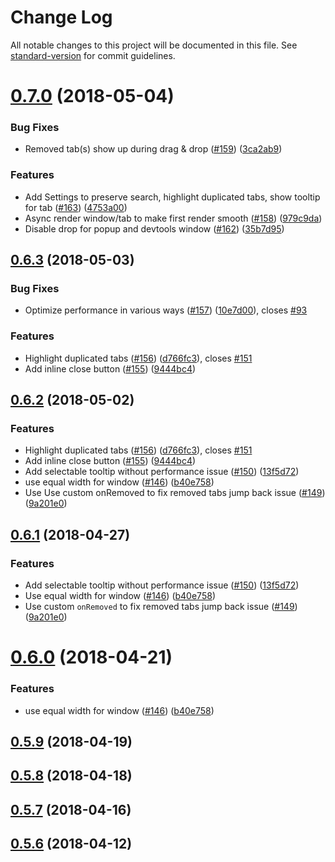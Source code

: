 # Change Log

All notable changes to this project will be documented in this file. See [standard-version](https://github.com/conventional-changelog/standard-version) for commit guidelines.

<a name="0.7.0"></a>

# [0.7.0](https://github.com/xcv58/Tab-Manager-v2/compare/v0.6.3...v0.7.0) (2018-05-04)

### Bug Fixes

* Removed tab(s) show up during drag & drop ([#159](https://github.com/xcv58/Tab-Manager-v2/issues/159)) ([3ca2ab9](https://github.com/xcv58/Tab-Manager-v2/commit/3ca2ab9))

### Features

* Add Settings to preserve search, highlight duplicated tabs, show tooltip for tab ([#163](https://github.com/xcv58/Tab-Manager-v2/issues/163)) ([4753a00](https://github.com/xcv58/Tab-Manager-v2/commit/4753a00))
* Async render window/tab to make first render smooth ([#158](https://github.com/xcv58/Tab-Manager-v2/issues/158)) ([979c9da](https://github.com/xcv58/Tab-Manager-v2/commit/979c9da))
* Disable drop for popup and devtools window ([#162](https://github.com/xcv58/Tab-Manager-v2/issues/162)) ([35b7d95](https://github.com/xcv58/Tab-Manager-v2/commit/35b7d95))

<a name="0.6.3"></a>

## [0.6.3](https://github.com/xcv58/Tab-Manager-v2/compare/v0.6.1...v0.6.3) (2018-05-03)

### Bug Fixes

* Optimize performance in various ways ([#157](https://github.com/xcv58/Tab-Manager-v2/issues/157)) ([10e7d00](https://github.com/xcv58/Tab-Manager-v2/commit/10e7d00)), closes [#93](https://github.com/xcv58/Tab-Manager-v2/issues/93)

### Features

* Highlight duplicated tabs ([#156](https://github.com/xcv58/Tab-Manager-v2/issues/156)) ([d766fc3](https://github.com/xcv58/Tab-Manager-v2/commit/d766fc3)), closes [#151](https://github.com/xcv58/Tab-Manager-v2/issues/151)
* Add inline close button ([#155](https://github.com/xcv58/Tab-Manager-v2/issues/155)) ([9444bc4](https://github.com/xcv58/Tab-Manager-v2/commit/9444bc4))

<a name="0.6.2"></a>

## [0.6.2](https://github.com/xcv58/Tab-Manager-v2/compare/v0.4.9...v0.6.2) (2018-05-02)

### Features

* Highlight duplicated tabs ([#156](https://github.com/xcv58/Tab-Manager-v2/issues/156)) ([d766fc3](https://github.com/xcv58/Tab-Manager-v2/commit/d766fc3)), closes [#151](https://github.com/xcv58/Tab-Manager-v2/issues/151)
* Add inline close button ([#155](https://github.com/xcv58/Tab-Manager-v2/issues/155)) ([9444bc4](https://github.com/xcv58/Tab-Manager-v2/commit/9444bc4))
* Add selectable tooltip without performance issue ([#150](https://github.com/xcv58/Tab-Manager-v2/issues/150)) ([13f5d72](https://github.com/xcv58/Tab-Manager-v2/commit/13f5d72))
* use equal width for window ([#146](https://github.com/xcv58/Tab-Manager-v2/issues/146)) ([b40e758](https://github.com/xcv58/Tab-Manager-v2/commit/b40e758))
* Use Use custom onRemoved to fix removed tabs jump back issue ([#149](https://github.com/xcv58/Tab-Manager-v2/issues/149)) ([9a201e0](https://github.com/xcv58/Tab-Manager-v2/commit/9a201e0))

<a name="0.6.1"></a>

## [0.6.1](https://github.com/xcv58/Tab-Manager-v2/compare/v0.5.8...v0.6.1) (2018-04-27)

### Features

* Add selectable tooltip without performance issue ([#150](https://github.com/xcv58/Tab-Manager-v2/issues/150)) ([13f5d72](https://github.com/xcv58/Tab-Manager-v2/commit/13f5d72))
* Use equal width for window ([#146](https://github.com/xcv58/Tab-Manager-v2/issues/146)) ([b40e758](https://github.com/xcv58/Tab-Manager-v2/commit/b40e758))
* Use custom `onRemoved` to fix removed tabs jump back issue ([#149](https://github.com/xcv58/Tab-Manager-v2/issues/149)) ([9a201e0](https://github.com/xcv58/Tab-Manager-v2/commit/9a201e0))

<a name="0.6.0"></a>

# [0.6.0](https://github.com/xcv58/Tab-Manager-v2/compare/v0.5.9...v0.6.0) (2018-04-21)

### Features

* use equal width for window ([#146](https://github.com/xcv58/Tab-Manager-v2/issues/146)) ([b40e758](https://github.com/xcv58/Tab-Manager-v2/commit/b40e758))

<a name="0.5.9"></a>

## [0.5.9](https://github.com/xcv58/Tab-Manager-v2/compare/v0.5.8...v0.5.9) (2018-04-19)

<a name="0.5.8"></a>

## [0.5.8](https://github.com/xcv58/Tab-Manager-v2/compare/v0.5.7...v0.5.8) (2018-04-18)

<a name="0.5.7"></a>

## [0.5.7](https://github.com/xcv58/Tab-Manager-v2/compare/v0.5.6...v0.5.7) (2018-04-16)

<a name="0.5.6"></a>

## [0.5.6](https://github.com/xcv58/Tab-Manager-v2/compare/v0.5.5...v0.5.6) (2018-04-12)
